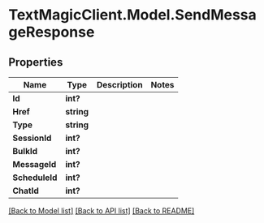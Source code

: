 # TextMagicClient.Model.SendMessageResponse
## Properties

Name | Type | Description | Notes
------------ | ------------- | ------------- | -------------
**Id** | **int?** |  | 
**Href** | **string** |  | 
**Type** | **string** |  | 
**SessionId** | **int?** |  | 
**BulkId** | **int?** |  | 
**MessageId** | **int?** |  | 
**ScheduleId** | **int?** |  | 
**ChatId** | **int?** |  | 

[[Back to Model list]](../README.md#documentation-for-models) [[Back to API list]](../README.md#documentation-for-api-endpoints) [[Back to README]](../README.md)

